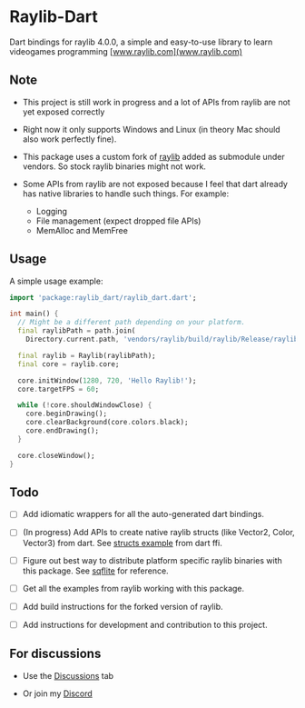 # Raylib-Dart

Dart bindings for raylib 4.0.0, a simple and easy-to-use library to learn videogames programming [www.raylib.com](www.raylib.com)

## Note

- This project is still work in progress and a lot of APIs from raylib are not yet exposed correctly

- Right now it only supports Windows and Linux (in theory Mac should also work perfectly fine).

- This package uses a custom fork of [raylib](https://github.com/ufrshubham/raylib) added as submodule under vendors. So stock raylib binaries might not work.

- Some APIs from raylib are not exposed because I feel that dart already has native libraries to handle such things. For example:

  - Logging
  - File management (expect dropped file APIs)
  - MemAlloc and MemFree

## Usage

A simple usage example:

```dart
import 'package:raylib_dart/raylib_dart.dart';

int main() {
  // Might be a different path depending on your platform.
  final raylibPath = path.join(
    Directory.current.path, 'vendors/raylib/build/raylib/Release/raylib.dll');

  final raylib = Raylib(raylibPath);
  final core = raylib.core;

  core.initWindow(1280, 720, 'Hello Raylib!');
  core.targetFPS = 60;

  while (!core.shouldWindowClose) {
    core.beginDrawing();
    core.clearBackground(core.colors.black);
    core.endDrawing();
  }

  core.closeWindow();
}
```

## Todo

- [ ] Add idiomatic wrappers for all the auto-generated dart bindings.

- [ ] (In progress) Add APIs to create native raylib structs (like Vector2, Color, Vector3) from dart. See [structs example](https://github.com/dart-lang/samples/tree/master/ffi/structs) from dart ffi.

- [ ] Figure out best way to distribute platform specific raylib binaries with this package. See [sqflite](https://github.com/tekartik/sqflite/tree/master/sqflite_common_ffi) for reference.

- [ ] Get all the examples from raylib working with this package.

- [ ] Add build instructions for the forked version of raylib.

- [ ] Add instructions for development and contribution to this project.

## For discussions

- Use the [Discussions](https://github.com/ufrshubham/raylib-dart/discussions) tab

- Or join my [Discord](https://discord.gg/6xZ4ycWSYB)
